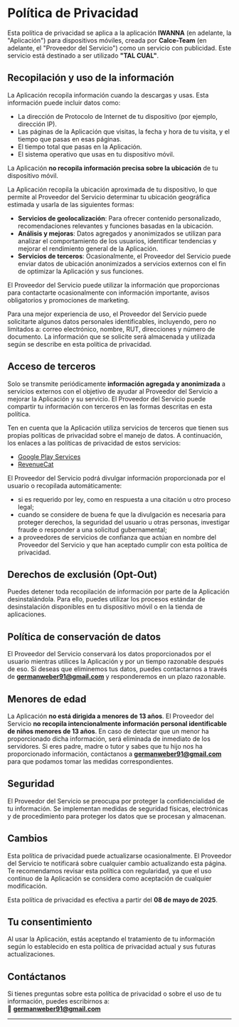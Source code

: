 # **Política de Privacidad**

Esta política de privacidad se aplica a la aplicación **IWANNA** (en adelante, la "Aplicación") para dispositivos móviles, creada por **Calce-Team** (en adelante, el "Proveedor del Servicio") como un servicio con publicidad. Este servicio está destinado a ser utilizado **"TAL CUAL"**.

## **Recopilación y uso de la información**

La Aplicación recopila información cuando la descargas y usas. Esta información puede incluir datos como:

*   La dirección de Protocolo de Internet de tu dispositivo (por ejemplo, dirección IP).
*   Las páginas de la Aplicación que visitas, la fecha y hora de tu visita, y el tiempo que pasas en esas páginas.
*   El tiempo total que pasas en la Aplicación.
*   El sistema operativo que usas en tu dispositivo móvil.

La Aplicación **no recopila información precisa sobre la ubicación** de tu dispositivo móvil.

La Aplicación recopila la ubicación aproximada de tu dispositivo, lo que permite al Proveedor del Servicio determinar tu ubicación geográfica estimada y usarla de las siguientes formas:

*   **Servicios de geolocalización**: Para ofrecer contenido personalizado, recomendaciones relevantes y funciones basadas en la ubicación.
*   **Análisis y mejoras**: Datos agregados y anonimizados se utilizan para analizar el comportamiento de los usuarios, identificar tendencias y mejorar el rendimiento general de la Aplicación.
*   **Servicios de terceros**: Ocasionalmente, el Proveedor del Servicio puede enviar datos de ubicación anonimizados a servicios externos con el fin de optimizar la Aplicación y sus funciones.

El Proveedor del Servicio puede utilizar la información que proporcionas para contactarte ocasionalmente con información importante, avisos obligatorios y promociones de marketing.

Para una mejor experiencia de uso, el Proveedor del Servicio puede solicitarte algunos datos personales identificables, incluyendo, pero no limitados a: correo electrónico, nombre, RUT, direcciones y número de documento. La información que se solicite será almacenada y utilizada según se describe en esta política de privacidad.

## **Acceso de terceros**

Solo se transmite periódicamente **información agregada y anonimizada** a servicios externos con el objetivo de ayudar al Proveedor del Servicio a mejorar la Aplicación y su servicio. El Proveedor del Servicio puede compartir tu información con terceros en las formas descritas en esta política.

Ten en cuenta que la Aplicación utiliza servicios de terceros que tienen sus propias políticas de privacidad sobre el manejo de datos. A continuación, los enlaces a las políticas de privacidad de estos servicios:

*   [Google Play Services](https://www.google.com/policies/privacy/)
*   [RevenueCat](https://www.revenuecat.com/privacy)

El Proveedor del Servicio podrá divulgar información proporcionada por el usuario o recopilada automáticamente:

*   si es requerido por ley, como en respuesta a una citación u otro proceso legal;
*   cuando se considere de buena fe que la divulgación es necesaria para proteger derechos, la seguridad del usuario u otras personas, investigar fraude o responder a una solicitud gubernamental;
*   a proveedores de servicios de confianza que actúan en nombre del Proveedor del Servicio y que han aceptado cumplir con esta política de privacidad.

## **Derechos de exclusión (Opt-Out)**

Puedes detener toda recopilación de información por parte de la Aplicación desinstalándola. Para ello, puedes utilizar los procesos estándar de desinstalación disponibles en tu dispositivo móvil o en la tienda de aplicaciones.

## **Política de conservación de datos**

El Proveedor del Servicio conservará los datos proporcionados por el usuario mientras utilices la Aplicación y por un tiempo razonable después de eso. Si deseas que eliminemos tus datos, puedes contactarnos a través de **germanweber91@gmail.com** y responderemos en un plazo razonable.

## **Menores de edad**

La Aplicación **no está dirigida a menores de 13 años**. El Proveedor del Servicio **no recopila intencionalmente información personal identificable de niños menores de 13 años**. En caso de detectar que un menor ha proporcionado dicha información, será eliminada de inmediato de los servidores. Si eres padre, madre o tutor y sabes que tu hijo nos ha proporcionado información, contáctanos a **germanweber91@gmail.com** para que podamos tomar las medidas correspondientes.

## **Seguridad**

El Proveedor del Servicio se preocupa por proteger la confidencialidad de tu información. Se implementan medidas de seguridad físicas, electrónicas y de procedimiento para proteger los datos que se procesan y almacenan.

## **Cambios**

Esta política de privacidad puede actualizarse ocasionalmente. El Proveedor del Servicio te notificará sobre cualquier cambio actualizando esta página. Te recomendamos revisar esta política con regularidad, ya que el uso continuo de la Aplicación se considera como aceptación de cualquier modificación.

Esta política de privacidad es efectiva a partir del **08 de mayo de 2025**.

## **Tu consentimiento**

Al usar la Aplicación, estás aceptando el tratamiento de tu información según lo establecido en esta política de privacidad actual y sus futuras actualizaciones.

## **Contáctanos**

Si tienes preguntas sobre esta política de privacidad o sobre el uso de tu información, puedes escribirnos a:  
📧 **germanweber91@gmail.com**

---

